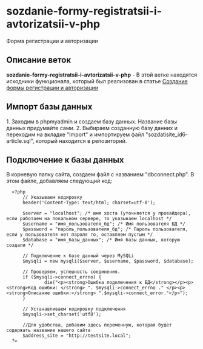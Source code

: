 # sozdanie-formy-registratsii-i-avtorizatsii-v-php
Форма регистрации и авторизации

<h2>Описание веток</h2>

<p>
  <strong>sozdanie-formy-registratsii-i-avtorizatsii-v-php</strong> - В этой ветке находятся исходники функционала, который был реализован в статье <a href="https://sozdatisite.ru/php/sozdanie-formy-registratsii-i-avtorizatsii-v-php.html">Создание формы регистрации и авторизации</a>
</p>

<h2>Импорт базы данных</h2>

<p>
  1. Заходим в phpmyadmin и создаем базу данных. Название базы данных придумайте сами. 
  2. Выбираем созданную базу данних и переходим на вкладке "Import" и импортируем файл "sozdatisite_id6-article.sql", который находится в репозиторий. 
</p>


<h2>Подключение к базы данных</h2>

<p>
  В корневую папку сайта, создаем файл с названием "dbconnect.php". В этом файле, добавляем следующий код:
  
  ```
    <?php
        // Указываем кодировку
        header('Content-Type: text/html; charset=utf-8');

        $server = "localhost"; /* имя хоста (уточняется у провайдера), если работаем на локальном сервере, то указываем localhost */
        $username = "имя_пользователя_бд"; /* Имя пользователя БД */
        $password = "пароль_пользователя_бд"; /* Пароль пользователя, если у пользователя нет пароля то, оставляем пустым */
        $database = "имя_базы_данных"; /* Имя базы данных, которую создали */

        // Подключение к базе данный через MySQLi
        $mysqli = new mysqli($server, $username, $password, $database);

        // Проверяем, успешность соединения. 
        if ($mysqli->connect_errno) {
                die("<p><strong>Ошибка подключения к БД</strong></p><p><strong>Код ошибки: </strong> ". $mysqli->connect_errno ." </p><p><strong>Описание ошибки:</strong> ".$mysqli->connect_error."</p>");
        }

        // Устанавливаем кодировку подключения
        $mysqli->set_charset('utf8');

        //Для удобства, добавим здесь переменную, которая будет содержать название нашего сайта
        $address_site = "http://testsite.local";
    ?>
  ```
</p>

